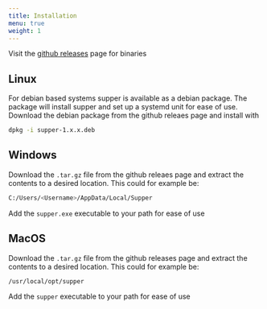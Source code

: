 ```yaml
---
title: Installation
menu: true
weight: 1
---
```


Visit the [github releases](https://github.com/tympanix/supper/releases) page for binaries

## Linux
For debian based systems supper is available as a debian package. The package will install supper and set up a systemd unit for ease of use. Download the debian package from the github releaes page and install with

```bash
dpkg -i supper-1.x.x.deb
```

## Windows
Download the `.tar.gz` file from the github releaes page and extract the contents to a desired location. This could for example be:

```bash
C:/Users/<Username>/AppData/Local/Supper
```

Add the `supper.exe` executable to your path for ease of use

## MacOS
Download the `.tar.gz` file from the github releases page and extract the contents to a desired location. This could for example be:

```bash
/usr/local/opt/supper
```

Add the `supper` executable to your path for ease of use
